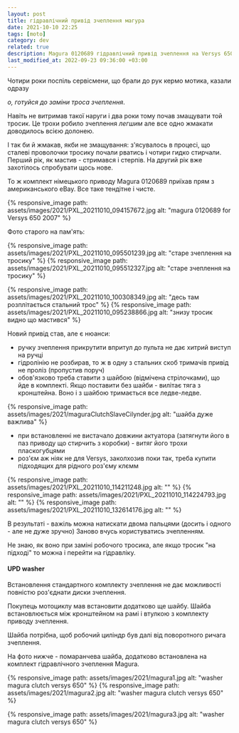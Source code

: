 ```yaml
---
layout: post
title: гідравлічний привід зчеплення магура
date: 2021-10-10 22:25 
tags: [moto]
category: dev
related: true
description: Magura 0120689 гідравлічний привід зчеплення на Versys 650 2007
last_modified_at: 2022-09-23 09:36:00 +03:00
---
```


Чотири роки поспіль сервісмени, що брали до рук кермо мотика, казали одразу 

_о, готуйся до заміни троса зчеплення_. 

Навіть не витримав такої наруги і два роки тому почав змащувати той тросик. 
Це трохи робило зчеплення _легшим_ але все одно жмакати доводилось всією долонею. 

І так би й жмакав, якби не змащування: 
з'ясувалось в процесі, що сталеві проволочки тросику почали рватись і чотири гидко стирчали. 
Перший рік, як мастив - стримався і стерпів. 
На другий рік вже захотілось спробувати щось нове.

То ж комплект німецького приводу Magura 0120689 приїхав прям з американського eBay.
Все таке тендітне і чисте. 

{% responsive_image path: assets/images/2021/PXL_20211010_094157672.jpg alt: "magura 0120689 for Versys 650 2007" %}

Фото старого на пам'ять:

{% responsive_image path: assets/images/2021/PXL_20211010_095501239.jpg alt: "старе зчеплення на тросику" %}
{% responsive_image path: assets/images/2021/PXL_20211010_095512327.jpg alt: "старе зчеплення на тросику" %}

{% responsive_image path: assets/images/2021/PXL_20211010_100308349.jpg alt: "десь там розплітається стальний трос" %}
{% responsive_image path: assets/images/2021/PXL_20211010_095238866.jpg alt: "знизу тросик видно що мастився" %}

Новий привід став, але є нюанси:
* ручку зчеплення прикрутити впритул до пульта не дає хитрий виступ на ручці
* гідролінію не розбирав, то ж в одну з стальних скоб тримачів привід не проліз (пропустив поруч)
* обов'язково треба ставити з шайбою (відмічена стрілочками), що йде в комплекті. 
  Якщо поставити без шайби - вилітає тяга з кронштейна. 
  Воно і з шайбою тримається все ледве-ледве.
  
{% responsive_image path: assets/images/2021/maguraClutchSlaveCilynder.jpg alt: "шайба дуже важлива" %}

* при встановленні не вистачало довжини актуатора (затягнути його в паз приводу що стирчить з коробки) - витяг його трохи пласкогубцями 
* роз'єм аж ніяк не для Versys, заколхозив поки так, треба купити підходящих для рідного роз'єму клємм
  
{% responsive_image path: assets/images/2021/PXL_20211010_114211248.jpg alt: "" %}
{% responsive_image path: assets/images/2021/PXL_20211010_114224793.jpg alt: "" %}
{% responsive_image path: assets/images/2021/PXL_20211010_132614176.jpg alt: "" %}

В результаті - важіль можна натискати двома пальцями (досить і одного - але не дуже зручно)
Заново вчусь користуватись зчепленням.

Не знаю, як воно при заміні робочого тросика, але якщо тросик "на підході" то можна і перейти на гідравліку.

#### UPD washer
Встановлення стандартного комплекту зчеплення не дає можливості повністю роз'єднати диски зчеплення.

Покупець мотоциклу мав встановити додатково ще шайбу. 
Шайба встановлюється між кронштейном на рамі і втулкою з комплекту приводу зчеплення.

Шайба потрібна, щоб робочий циліндр був далі від поворотного ричага зчеплення.

На фото нижче - помаранчева шайба, додатково встановлена на комплект гідравлічного зчеплення Magura.

{% responsive_image path: assets/images/2021/magura1.jpg alt: "washer magura clutch versys 650" %}
{% responsive_image path: assets/images/2021/magura2.jpg alt: "washer magura clutch versys 650" %}
 
{% responsive_image path: assets/images/2021/magura3.jpg alt: "washer magura clutch versys 650" %}
 
